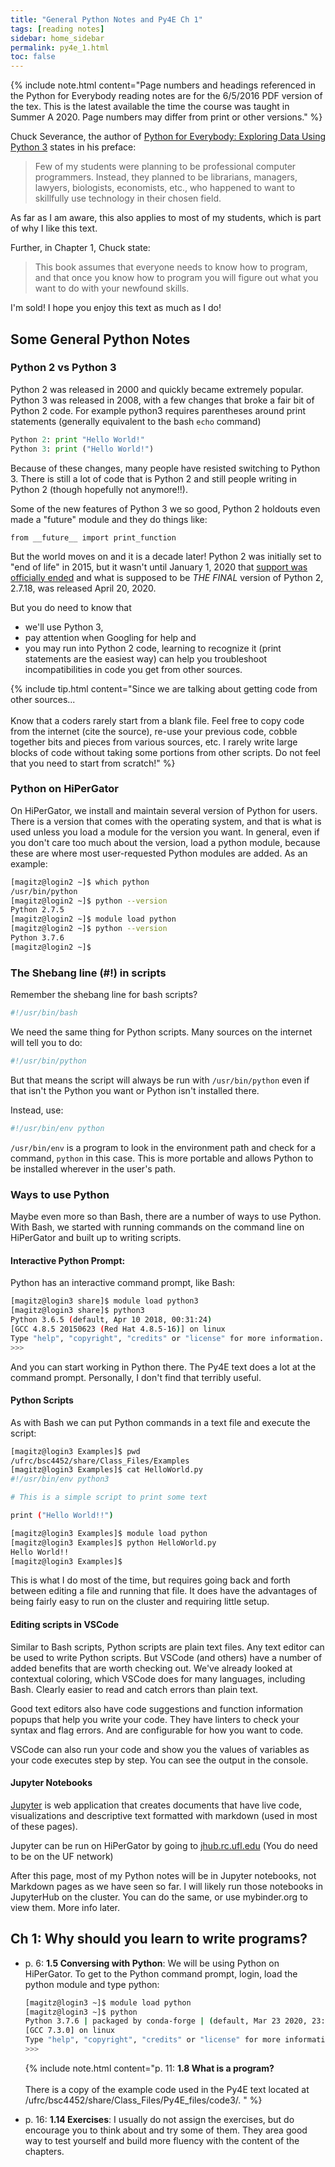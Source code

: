 ```yaml
---
title: "General Python Notes and Py4E Ch 1"
tags: [reading notes]
sidebar: home_sidebar
permalink: py4e_1.html
toc: false
---
```


{% include note.html content="Page numbers and headings referenced in the Python for Everybody reading notes are for the 6/5/2016 PDF version of the tex. This is the latest available the time the course was taught in Summer A 2020. Page numbers may differ from print or other versions." %}

Chuck Severance, the author of [Python for Everybody: Exploring Data Using Python 3](https://www.py4e.com/book.php) states in his preface:
> Few of my students were planning to be professional
computer programmers. Instead, they planned to be librarians, managers, lawyers, biologists, economists, etc., who happened to want to skillfully use technology in their chosen field.

As far as I am aware, this also applies to most of my students, which is part of why I like this text.

Further, in Chapter 1, Chuck state:
>This book assumes that everyone needs to know how to program, and that once you know how to program you will figure out what you want to do with your newfound skills.

I'm sold! I hope you enjoy this text as much as I do!

## Some General Python Notes

### Python 2 vs Python 3

Python 2 was released in 2000 and quickly became extremely popular. Python 3 was released in 2008, with a few changes that broke a fair bit of Python 2 code. For example python3 requires parentheses around print statements (generally equivalent to the bash `echo` command)
```python 
Python 2: print "Hello World!"
Python 3: print ("Hello World!")
```

Because of these changes, many people have resisted switching to Python 3. There is still a lot of code that is Python 2 and still people writing in Python 2 (though hopefully not anymore!!).

Some of the new features of Python 3 we so good, Python 2 holdouts even made a "future" module and they do things like:

`from __future__ import print_function`

But the world moves on and it is a decade later! Python 2 was initially set to "end of life" in 2015, but it wasn't until January 1, 2020 that [support was officially ended](https://www.python.org/doc/sunset-python-2/) and what is supposed to be *THE FINAL* version of Python 2, 2.7.18, was released April 20, 2020.

But you do need to know that 
* we'll use Python 3,
* pay attention when Googling for help and 
* you may run into Python 2 code, learning to recognize it (print statements are the easiest way) can help you troubleshoot incompatibilities in code you get from other sources.

{% include tip.html content="Since we are talking about getting code from other sources...<br><br>Know that a coders rarely start from a blank file. Feel free to copy code from the internet (cite the source), re-use your previous code, cobble together bits and pieces from various sources, etc. I rarely write large blocks of code without taking some portions from other scripts. Do not feel that you need to start from scratch!" %} 

### Python on HiPerGator

On HiPerGator, we install and maintain several version of Python for users. There is a version that comes with the operating system, and that is what is used unless you load a module for the version you want. In general, even if you don't care too much about the version, load a python module, because these are where most user-requested Python modules are added. As an example:

```bash
[magitz@login2 ~]$ which python
/usr/bin/python
[magitz@login2 ~]$ python --version
Python 2.7.5
[magitz@login2 ~]$ module load python
[magitz@login2 ~]$ python --version
Python 3.7.6
[magitz@login2 ~]$
```

### The Shebang line (#!) in scripts

Remember the shebang line for bash scripts?

```bash
#!/usr/bin/bash
```

We need the same thing for Python scripts. Many sources on the internet will tell you to do:

```python
#!/usr/bin/python
```

But that means the script will always be run with `/usr/bin/python` even if that isn't the Python you want or Python isn't installed there. 

Instead, use:
```python
#!/usr/bin/env python
```

`/usr/bin/env` is a program to look in the environment path and check for a command, `python` in this case. This is more portable and allows Python to be installed wherever in the user's path.

### Ways to use Python

Maybe even more so than Bash, there are a number of ways to use Python.
With Bash, we started with running commands on the command line on HiPerGator and built up to writing scripts.

#### Interactive Python Prompt:

Python has an interactive command prompt, like Bash:

```bash
[magitz@login3 share]$ module load python3
[magitz@login3 share]$ python3
Python 3.6.5 (default, Apr 10 2018, 00:31:24) 
[GCC 4.8.5 20150623 (Red Hat 4.8.5-16)] on linux
Type "help", "copyright", "credits" or "license" for more information.
>>> 
```

And you can start working in Python there. The Py4E text does a lot at the command prompt. Personally, I don't find that terribly useful.

#### Python Scripts

As with Bash we can put Python commands in a text file and execute the script:
```bash
[magitz@login3 Examples]$ pwd
/ufrc/bsc4452/share/Class_Files/Examples
[magitz@login3 Examples]$ cat HelloWorld.py 
#!/usr/bin/env python3

# This is a simple script to print some text

print ("Hello World!!")

[magitz@login3 Examples]$ module load python
[magitz@login3 Examples]$ python HelloWorld.py 
Hello World!!
[magitz@login3 Examples]$ 
```

This is what I do most of the time, but requires going back and forth between editing a file and running that file. It does have the advantages of being fairly easy to run on the cluster and requiring little setup.

#### Editing scripts in VSCode

Similar to Bash scripts, Python scripts are plain text files. Any text editor can be used to write Python scripts. But VSCode (and others) have a number of added benefits that are worth checking out.
We've already looked at contextual coloring, which VSCode does for many languages, including Bash. Clearly easier to read and catch errors than plain text.

Good text editors also have code suggestions and function information popups that help you write your code. They have linters to check your syntax and flag errors. And are configurable for how you want to code.

VSCode can also run your code and show you the values of variables as your code executes step by step. You can see the output in the console.

#### Jupyter Notebooks

[Jupyter](https://jupyter.org/) is web application that creates documents that have live code, visualizations and descriptive text formatted with markdown (used in most of these pages).

Jupyter can be run on HiPerGator by going to [jhub.rc.ufl.edu](https://jhub.rc.ufl.edu/) (You do need to be on the UF network)

After this page, most of my Python notes will be in Jupyter notebooks, not Markdown pages as we have seen so far. I will likely run those notebooks in JupyterHub on the cluster. You can do the same, or use mybinder.org to view them. More info later.

## Ch 1: Why should you learn to write programs?

* p. 6: **1.5 Conversing with Python**: We will be using Python on HiPerGator. To get to the Python command prompt, login, load the python module and type python:

    ```bash
    [magitz@login3 ~]$ module load python
    [magitz@login3 ~]$ python
    Python 3.7.6 | packaged by conda-forge | (default, Mar 23 2020, 23:03:20)
    [GCC 7.3.0] on linux
    Type "help", "copyright", "credits" or "license" for more information.
    >>>
    ```

  {% include note.html content="p. 11: <b>1.8 What is a program?</b><br><br>There is a copy of the example code used in the Py4E text located at /ufrc/bsc4452/share/Class_Files/Py4E_files/code3/. " %}

* p. 16: **1.14 Exercises**: I usually do not assign the exercises, but do encourage you to think about and try some of them. They area good way to test yourself and build more fluency with the content of the chapters.



